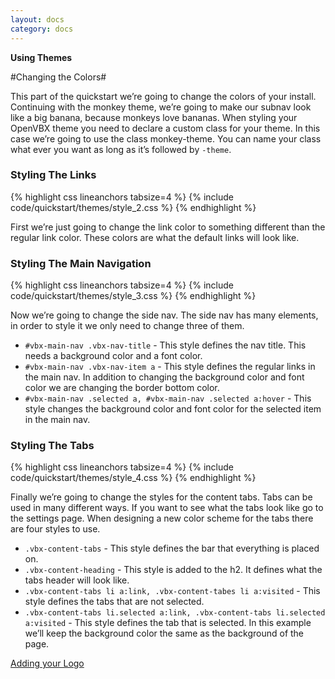 ```yaml
---
layout: docs
category: docs
---
```


**Using Themes**

#Changing the Colors#

This part of the quickstart we&rsquo;re going to change the colors of your install. Continuing with the monkey theme, we&rsquo;re going to make our subnav look like a big banana, because monkeys love bananas.
When styling your OpenVBX theme you need to declare a custom class for your theme. In this case we&rsquo;re going to use the class monkey-theme. You can name your class what ever you want as long as it&rsquo;s followed by `-theme`. 

<h3>Styling The Links</h3>

{% highlight css  lineanchors tabsize=4 %}
{% include code/quickstart/themes/style_2.css %} 
{% endhighlight %}

First we&rsquo;re just going to change the link color to something different than the regular link color. These colors are what the default links will look like.

<h3>Styling The Main Navigation</h3>

{% highlight css  lineanchors tabsize=4 %}
{% include code/quickstart/themes/style_3.css %} 
{% endhighlight %}

Now we&rsquo;re going to change the side nav. The side nav has many elements, in order to style it we only need to change three of them. 

 *  `#vbx-main-nav .vbx-nav-title` - This style defines the nav title. This needs a background color and a font color.
 *  `#vbx-main-nav .vbx-nav-item a` - This style defines the regular links in the main nav. In addition to changing the background color and font color we are changing the border bottom color. 
 *  `#vbx-main-nav .selected a, #vbx-main-nav .selected a:hover` - This style changes the background color and font color for the selected item in the main nav.

<h3>Styling The Tabs</h3>

{% highlight css  lineanchors tabsize=4 %}
{% include code/quickstart/themes/style_4.css %} 
{% endhighlight %}

Finally we&rsquo;re going to change the styles for the content tabs. Tabs can be used in many different ways. If you want to see what the tabs look like go to the settings page. When designing a new color scheme for the tabs there are four styles to use.

 *  `.vbx-content-tabs` - This style defines the bar that everything is placed on. 
 *  `.vbx-content-heading` - This style is added to the h2. It defines what the tabs header will look like.
 *  `.vbx-content-tabs li a:link, .vbx-content-tabes li a:visited` - This style defines the tabs that are not selected.
 *  `.vbx-content-tabs li.selected a:link, .vbx-content-tabs li.selected a:visited` - This style defines the tab that is selected. In this example we&rsquo;ll keep the background color the same as the background of the page.

<a href="{{ site.baseurl }}/docs/quickstart/themes/themes-1/" class="prev-page"><span></span>Adding your Logo</a> 
<br class="clear" />
